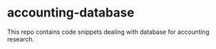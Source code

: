 # accounting-database
This repo contains code snippets dealing with database for accounting research.
